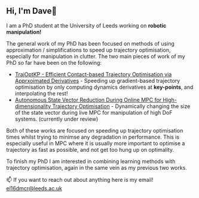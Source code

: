 ## Hi, I'm Dave👋

I am a PhD student at the University of Leeds working on **robotic manipulation!**

The general work of my PhD has been focused on methods of using approximation / simplifications to speed up trajectory optimisation, especially for manipulation in clutter. The two main pieces of work of my PhD so far have been on the following:

- [TrajOptKP - Efficient Contact-based Trajectory Optimisation via Apprxoimated Derivatives](https://github.com/DMackRus/TrajOptKP) - Speeding up gradient-based trajectory optimisation by only computing dynamics derivatives at **key-points**, and interpolating the rest!
- [Autonomous State Vector Reduction During Online MPC for High-dimensionality Trajectory Optimisation](https://github.com/DMackRus/TrajOptKP/blob/main/src/Optimiser/iLQR_SVR.cpp) - Dynamically changing the size of the state vector during live MPC for manipulation of high DoF systems. (currently under review)

Both of these works are focused on speeding up trajectory optimisation times whilst trying to minimse any degradation in performance. This is especially useful in MPC where it is usually more important to optimise a trajectory as fast as possible, and not get too hung up on optimality.

To finish my PhD I am interested in combining learning methods with trajectory optimisation, again in the same vein as my previous two works.

📫 If you want to reach out about anything here is my email! el16dmcr@leeds.ac.uk

